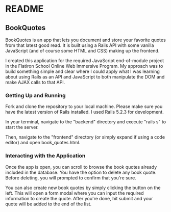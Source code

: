 # README

## BookQuotes

BookQuotes is an app that lets you document and store your favorite quotes from that latest good read.  It is built using a Rails API with some vanilla JavaScript (and of course some HTML and CSS) making up the frontend.

I created this application for the required JavaScript end-of-module project in the Flatiron School Online Web Immersive Program.  My approach was to build something simple and clear where I could apply what I was learning about using Rails as an API and JavaScript to both manipulate the DOM and make AJAX calls to that API.  

### Getting Up and Running

Fork and clone the repository to your local machine.  Please make sure you have the latest version of Rails installed. I used Rails 5.2.3 for development.  

In your terminal, navigate to the "backend" directory and execute "rails s" to start the server. 

Then, navigate to the "frontend" directory (or simply expand if using a code editor) and open book_quotes.html.  

### Interacting with the Application

Once the app is open, you can scroll to browse the book quotes already included in the database.  You have the option to delete any book quote.  Before deleting, you will prompted to confirm that you're sure.  

You can also create new book quotes by simply clicking the button on the left. This will open a form modal where you can input the required information to create the quote.  After you're done, hit submit and your quote will be added to the end of the list.



